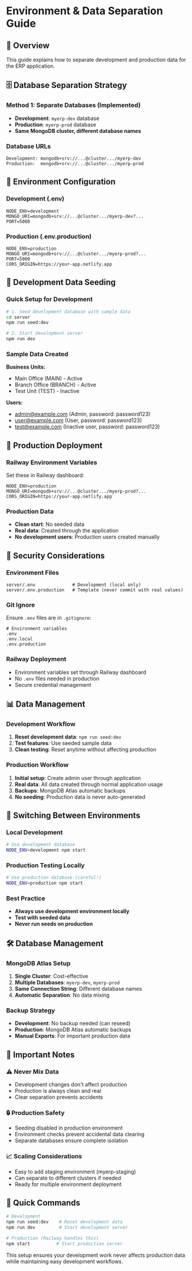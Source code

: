 # Environment & Data Separation Guide

## 🎯 Overview
This guide explains how to separate development and production data for the ERP application.

## 🗄️ Database Separation Strategy

### **Method 1: Separate Databases (Implemented)**
- **Development**: `myerp-dev` database
- **Production**: `myerp-prod` database
- **Same MongoDB cluster, different database names**

### **Database URLs**
```
Development: mongodb+srv://...@cluster.../myerp-dev
Production:  mongodb+srv://...@cluster.../myerp-prod
```

## 🔧 Environment Configuration

### **Development (.env)**
```properties
NODE_ENV=development
MONGO_URI=mongodb+srv://...@cluster.../myerp-dev?...
PORT=5000
```

### **Production (.env.production)**
```properties
NODE_ENV=production
MONGO_URI=mongodb+srv://...@cluster.../myerp-prod?...
PORT=5000
CORS_ORIGIN=https://your-app.netlify.app
```

## 🌱 Development Data Seeding

### **Quick Setup for Development**
```bash
# 1. Seed development database with sample data
cd server
npm run seed:dev

# 2. Start development server
npm run dev
```

### **Sample Data Created**
**Business Units:**
- Main Office (MAIN) - Active
- Branch Office (BRANCH) - Active  
- Test Unit (TEST) - Inactive

**Users:**
- admin@example.com (Admin, password: password123)
- user@example.com (User, password: password123)
- test@example.com (Inactive user, password: password123)

## 🚀 Production Deployment

### **Railway Environment Variables**
Set these in Railway dashboard:
```
NODE_ENV=production
MONGO_URI=mongodb+srv://...@cluster.../myerp-prod?...
CORS_ORIGIN=https://your-app.netlify.app
```

### **Production Data**
- **Clean start**: No seeded data
- **Real data**: Created through the application
- **No development users**: Production users created manually

## 🔐 Security Considerations

### **Environment Files**
```
server/.env              # Development (local only)
server/.env.production   # Template (never commit with real values)
```

### **Git Ignore**
Ensure `.env` files are in `.gitignore`:
```
# Environment variables
.env
.env.local
.env.production
```

### **Railway Deployment**
- Environment variables set through Railway dashboard
- No `.env` files needed in production
- Secure credential management

## 📊 Data Management

### **Development Workflow**
1. **Reset development data**: `npm run seed:dev`
2. **Test features**: Use seeded sample data
3. **Clean testing**: Reset anytime without affecting production

### **Production Workflow**
1. **Initial setup**: Create admin user through application
2. **Real data**: All data created through normal application usage
3. **Backups**: MongoDB Atlas automatic backups
4. **No seeding**: Production data is never auto-generated

## 🔄 Switching Between Environments

### **Local Development**
```bash
# Use development database
NODE_ENV=development npm start
```

### **Production Testing Locally**
```bash
# Use production database (careful!)
NODE_ENV=production npm start
```

### **Best Practice**
- **Always use development environment locally**
- **Test with seeded data**
- **Never run seeds on production**

## 🛠️ Database Management

### **MongoDB Atlas Setup**
1. **Single Cluster**: Cost-effective
2. **Multiple Databases**: `myerp-dev`, `myerp-prod`
3. **Same Connection String**: Different database names
4. **Automatic Separation**: No data mixing

### **Backup Strategy**
- **Development**: No backup needed (can reseed)
- **Production**: MongoDB Atlas automatic backups
- **Manual Exports**: For important production data

## 🚨 Important Notes

### **⚠️ Never Mix Data**
- Development changes don't affect production
- Production is always clean and real
- Clear separation prevents accidents

### **🔒 Production Safety**
- Seeding disabled in production environment
- Environment checks prevent accidental data clearing
- Separate databases ensure complete isolation

### **📈 Scaling Considerations**
- Easy to add staging environment (myerp-staging)
- Can separate to different clusters if needed
- Ready for multiple environment deployment

## 🎯 Quick Commands

```bash
# Development
npm run seed:dev    # Reset development data
npm run dev         # Start development server

# Production (Railway handles this)
npm start          # Start production server
```

This setup ensures your development work never affects production data while maintaining easy development workflows.
